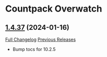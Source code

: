 # <DBM Media> Countpack Overwatch

## [1.4.37](https://github.com/DeadlyBossMods/DBM-CountPack-Overwatch/tree/1.4.37) (2024-01-16)
[Full Changelog](https://github.com/DeadlyBossMods/DBM-CountPack-Overwatch/compare/1.4.36...1.4.37) [Previous Releases](https://github.com/DeadlyBossMods/DBM-CountPack-Overwatch/releases)

- Bump tocs for 10.2.5  
